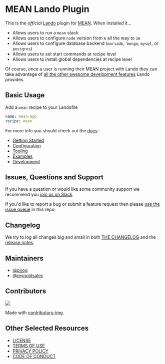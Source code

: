 # MEAN Lando Plugin

This is the _official_ [Lando](https://lando.dev) plugin for [MEAN](https://en.wikipedia.org/wiki/MEAN_%28software_bundle%29). When installed it...

* Allows users to run a `mean` stack
* Allows users to configure `node` version from `6` all the way to `16`
* Allows users to configure database backend (`mariadb`, '`mongo`, `mysql`, or `postgres`)
* Allows users to set start commands at recipe level
* Allows users to install global dependencies at recipe level

Of course, once a user is running their MEAN project with Lando they can take advantage of [all the other awesome development features](https://docs.lando.dev) Lando provides.

## Basic Usage

Add a `mean` recipe to your Landofile

```yaml
name: mean-app
recipe: mean
```

For more info you should check out the [docs](https://docs.lando.dev/mean):

* [Getting Started](https://docs.lando.dev/mean/)
* [Configuration](https://docs.lando.dev/mean/config.html)
* [Tooling](https://docs.lando.dev/mean/tooling.html)
* [Examples](https://github.com/lando/mean/tree/main/examples)
* [Development](https://docs.lando.dev/mean/development.html)

## Issues, Questions and Support

If you have a question or would like some community support we recommend you [join us on Slack](https://launchpass.com/devwithlando).

If you'd like to report a bug or submit a feature request then please [use the issue queue](https://github.com/lando/mean/issues/new/choose) in this repo.

## Changelog

We try to log all changes big and small in both [THE CHANGELOG](https://github.com/lando/mean/blob/main/CHANGELOG.md) and the [release notes](https://github.com/lando/mean/releases).


## Maintainers

* [@pirog](https://github.com/pirog)
* [@reynoldsalec](https://github.com/reynoldsalec)

## Contributors

<a href="https://github.com/lando/mean/graphs/contributors">
  <img src="https://contrib.rocks/image?repo=lando/mean" />
</a>

Made with [contributors-img](https://contrib.rocks).

## Other Selected Resources

* [LICENSE](/LICENSE)
* [TERMS OF USE](https://docs.lando.dev/terms)
* [PRIVACY POLICY](https://docs.lando.dev/privacy)
* [CODE OF CONDUCT](https://docs.lando.dev/coc)

